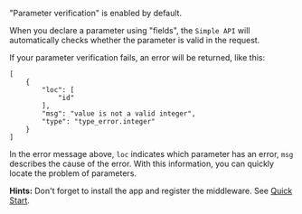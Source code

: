 "Parameter verification" is enabled by default.

When you declare a parameter using "fields", 
the `Simple API` will automatically checks whether the parameter is valid in the request.


If your parameter verification fails, an error will be returned, like this:

```shell
[
    {
        "loc": [
            "id"
        ],
        "msg": "value is not a valid integer",
        "type": "type_error.integer"
    }
]
```

In the error message above, `loc` indicates which parameter has an error, `msg` describes the cause of the error. 
With this information, you can quickly locate the problem of parameters.

**Hints:**
Don't forget to install the app and register the middleware. See [Quick Start](quick-start.md).
